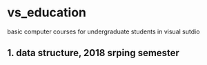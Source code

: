 # vs_education

basic computer courses for undergraduate students in visual sutdio

## 1. data structure, 2018 srping semester

